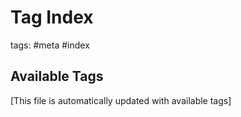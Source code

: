 # Tag Index

tags: #meta #index

## Available Tags

[This file is automatically updated with available tags]
